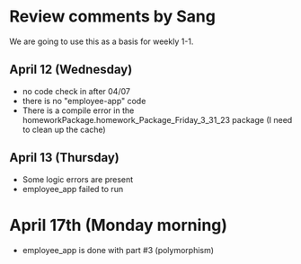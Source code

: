 # Review comments by Sang

We are going to use this as a basis for
weekly 1-1.

## April 12 (Wednesday)
- no code check in after 04/07
- there is no "employee-app" code
- There is a compile error in the
  homeworkPackage.homework_Package_Friday_3_31_23 package
  (I need to clean up the cache)

## April 13 (Thursday)
- Some logic errors are present
- employee_app failed to run

# April 17th (Monday morning)
- employee_app is done with part #3 (polymorphism)
  

